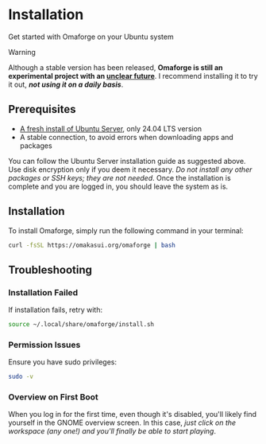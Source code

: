# Installation

Get started with Omaforge on your Ubuntu system

> [!WARNING]
> Although a stable version has been released, **Omaforge is still an experimental project with an [unclear future](https://github.com/forge-ext/forge/issues/336)**. I recommend installing it to try it out, **_not using it on a daily basis_**.

## Prerequisites

- [A fresh install of Ubuntu Server](https://ubuntu.com/tutorials/install-ubuntu-server#1-overview), only 24.04 LTS version
- A stable connection, to avoid errors when downloading apps and packages

You can follow the Ubuntu Server installation guide as suggested above. Use disk encryption only if you deem it necessary. _Do not install any other packages or SSH keys; they are not needed_. Once the installation is complete and you are logged in, you should leave the system as is.

## Installation

To install Omaforge, simply run the following command in your terminal:

```bash
curl -fsSL https://omakasui.org/omaforge | bash
```

## Troubleshooting

### Installation Failed

If installation fails, retry with:

```bash
source ~/.local/share/omaforge/install.sh
```

### Permission Issues

Ensure you have sudo privileges:

```bash
sudo -v
```

### Overview on First Boot

When you log in for the first time, even though it's disabled, you'll likely find yourself in the GNOME overview screen. In this case, _just click on the workspace (any one!) and you'll finally be able to start playing_.
